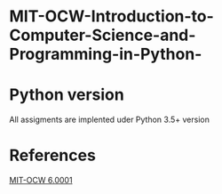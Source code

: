 # MIT-OCW-Introduction-to-Computer-Science-and-Programming-in-Python-

# Python version
All assigments are implented uder Python 3.5+ version

# References 

[MIT-OCW 6.0001](https://ocw.mit.edu/courses/electrical-engineering-and-computer-science/6-0001-introduction-to-computer-science-and-programming-in-python-fall-2016/index.htm)
